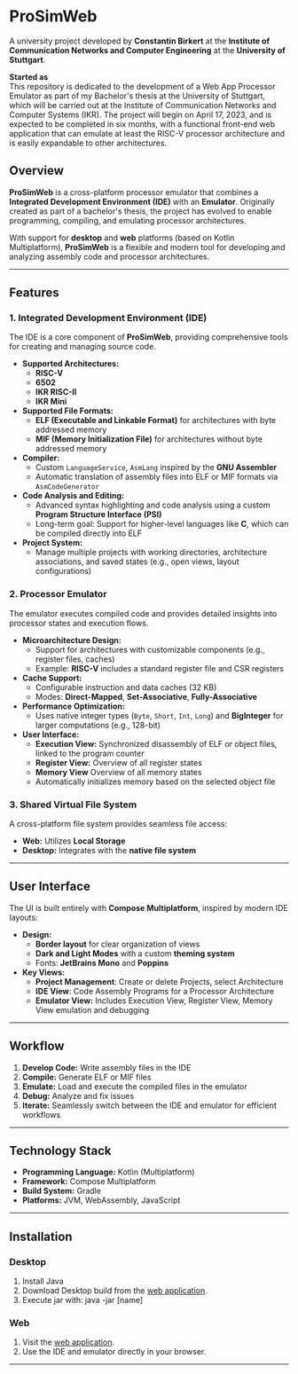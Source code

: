 # **ProSimWeb**

A university project developed by **Constantin Birkert** at the **Institute of Communication Networks and Computer Engineering** at the **University of Stuttgart**.

**Started as**\
This repository is dedicated to the development of a Web App Processor Emulator as part of my Bachelor's thesis at the University of Stuttgart, which will be carried out at the Institute of Communication Networks and Computer Systems (IKR). 
The project will begin on April 17, 2023, and is expected to be completed in six months, with a functional front-end web application that can emulate at least the RISC-V processor architecture and is easily expandable to other architectures.

## **Overview**
**ProSimWeb** is a cross-platform processor emulator that combines a **Integrated Development Environment (IDE)** with an **Emulator**. 
Originally created as part of a bachelor's thesis, the project has evolved to enable programming, compiling, and emulating processor architectures.

With support for **desktop** and **web** platforms (based on Kotlin Multiplatform), **ProSimWeb** is a flexible and modern tool for developing and analyzing assembly code and processor architectures.

---

## **Features**

### **1. Integrated Development Environment (IDE)**
The IDE is a core component of **ProSimWeb**, providing comprehensive tools for creating and managing source code.

- **Supported Architectures:**
    - **RISC-V**
    - **6502**
    - **IKR RISC-II**
    - **IKR Mini**
- **Supported File Formats:**
    - **ELF (Executable and Linkable Format)** for architectures with byte addressed memory
    - **MIF (Memory Initialization File)** for architectures without byte addressed memory
- **Compiler:**
    - Custom `LanguageService`, `AsmLang` inspired by the **GNU Assembler**
    - Automatic translation of assembly files into ELF or MIF formats via `AsmCodeGenerator`
- **Code Analysis and Editing:**
    - Advanced syntax highlighting and code analysis using a custom **Program Structure Interface (PSI)**
    - Long-term goal: Support for higher-level languages like **C**, which can be compiled directly into ELF
- **Project System:**
    - Manage multiple projects with working directories, architecture associations, and saved states (e.g., open views, layout configurations)

### **2. Processor Emulator**
The emulator executes compiled code and provides detailed insights into processor states and execution flows.

- **Microarchitecture Design:**
    - Support for architectures with customizable components (e.g., register files, caches)
    - Example: **RISC-V** includes a standard register file and CSR registers
- **Cache Support:**
    - Configurable instruction and data caches (32 KB)
    - Modes: **Direct-Mapped**, **Set-Associative**, **Fully-Associative**
- **Performance Optimization:**
    - Uses native integer types (`Byte`, `Short`, `Int`, `Long`) and **BigInteger** for larger computations (e.g., 128-bit)
- **User Interface:**
    - **Execution View:** Synchronized disassembly of ELF or object files, linked to the program counter
    - **Register View:** Overview of all register states
    - **Memory View** Overview of all memory states
    - Automatically initializes memory based on the selected object file

### **3. Shared Virtual File System**
A cross-platform file system provides seamless file access:
- **Web:** Utilizes **Local Storage**
- **Desktop:** Integrates with the **native file system**

---

## **User Interface**
The UI is built entirely with **Compose Multiplatform**, inspired by modern IDE layouts:
- **Design:**
    - **Border layout** for clear organization of views
    - **Dark and Light Modes** with a custom **theming system**
    - Fonts: **JetBrains Mono** and **Poppins**
- **Key Views:**
    - **Project Management**: Create or delete Projects, select Architecture
    - **IDE View**: Code Assembly Programs for a Processor Architecture
    - **Emulator View:** Includes Execution View, Register View, Memory View emulation and debugging

---

## **Workflow**

1. **Develop Code:** Write assembly files in the IDE
2. **Compile:** Generate ELF or MIF files
3. **Emulate:** Load and execute the compiled files in the emulator
4. **Debug:** Analyze and fix issues
5. **Iterate:** Seamlessly switch between the IDE and emulator for efficient workflows

---

## **Technology Stack**
- **Programming Language:** Kotlin (Multiplatform)
- **Framework:** Compose Multiplatform
- **Build System:** Gradle
- **Platforms:** JVM, WebAssembly, JavaScript

---

## **Installation**

### **Desktop**
1. Install Java
2. Download Desktop build from the [web application](https://content.ikr.uni-stuttgart.de/Content/ProSimWeb/).
3. Execute jar with: java -jar [name] 

### **Web**
1. Visit the [web application](https://content.ikr.uni-stuttgart.de/Content/ProSimWeb/).
2. Use the IDE and emulator directly in your browser.

---
